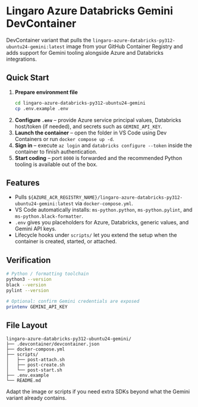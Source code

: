 # Lingaro Azure Databricks Gemini DevContainer

DevContainer variant that pulls the `lingaro-azure-databricks-py312-ubuntu24-gemini:latest` image from your GitHub Container Registry and adds support for Gemini tooling alongside Azure and Databricks integrations.

## Quick Start

1. **Prepare environment file**
   ```bash
   cd lingaro-azure-databricks-py312-ubuntu24-gemini
   cp .env.example .env
   ```
2. **Configure `.env`** – provide Azure service principal values, Databricks host/token (if needed), and secrets such as `GEMINI_API_KEY`.
3. **Launch the container** – open the folder in VS Code using Dev Containers or run `docker compose up -d`.
4. **Sign in** – execute `az login` and `databricks configure --token` inside the container to finish authentication.
5. **Start coding** – port `8000` is forwarded and the recommended Python tooling is available out of the box.

## Features

- Pulls `${AZURE_ACR_REGISTRY_NAME}/lingaro-azure-databricks-py312-ubuntu24-gemini:latest` via `docker-compose.yml`.
- VS Code automatically installs: `ms-python.python`, `ms-python.pylint`, and `ms-python.black-formatter`.
- `.env` gives you placeholders for Azure, Databricks, generic values, and Gemini API keys.
- Lifecycle hooks under `scripts/` let you extend the setup when the container is created, started, or attached.

## Verification

```bash
# Python / formatting toolchain
python3 --version
black --version
pylint --version

# Optional: confirm Gemini credentials are exposed
printenv GEMINI_API_KEY
```

## File Layout

```
lingaro-azure-databricks-py312-ubuntu24-gemini/
├── .devcontainer/devcontainer.json
├── docker-compose.yml
├── scripts/
│   ├── post-attach.sh
│   ├── post-create.sh
│   └── post-start.sh
├── .env.example
└── README.md
```

Adapt the image or scripts if you need extra SDKs beyond what the Gemini variant already contains.
